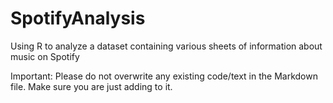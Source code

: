 # SpotifyAnalysis
Using R to analyze a dataset containing various sheets of information about music on Spotify

Important: Please do not overwrite any existing code/text in the Markdown file. Make sure you are just adding to it.
